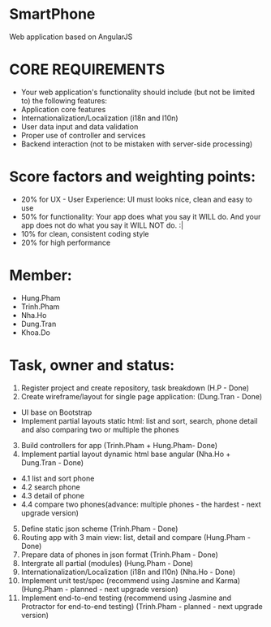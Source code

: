 SmartPhone
==========

Web application based on AngularJS

CORE REQUIREMENTS
==========
- Your web application's functionality should include (but not be limited to) the following features:
- Application core features
- Internationalization/Localization (i18n and l10n)
- User data input and data validation
- Proper use of controller and services
- Backend interaction (not to be mistaken with server-side processing)


Score factors and weighting points: 
==========
- 20% for UX - User Experience: UI must looks nice, clean and easy to use
- 50% for functionality: Your app does what you say it WILL do. And your app does not do what you say it WILL NOT do. :|
- 10% for clean, consistent coding style
- 20% for high performance



Member: 
==========
- Hung.Pham
- Trinh.Pham
- Nha.Ho
- Dung.Tran
- Khoa.Do


Task, owner and status: 
==========
1. Register project and create repository, task breakdown (H.P - Done)
2. Create wireframe/layout for single page application: (Dung.Tran - Done)
  - UI base on Bootstrap
  - Implement partial layouts static html: list and sort, search, phone detail and also comparing two or multiple the phones
3. Build controllers for app  (Trinh.Pham + Hung.Pham- Done)
4. Implement partial layout dynamic html base angular (Nha.Ho + Dung.Tran - Done)
  - 4.1 list and sort phone
  - 4.2 search phone
  - 4.3 detail of phone
  - 4.4 compare two phones(advance: multiple phones - the hardest - next upgrade version)
5. Define static json scheme  (Trinh.Pham - Done)
6. Routing app with 3 main view: list, detail and compare (Hung.Pham - Done)
7. Prepare data of phones in json format (Trinh.Pham - Done)
8. Intergrate all partial (modules) (Hung.Pham - Done)
9. Internationalization/Localization (i18n and l10n) (Nha.Ho - Done)
10. Implement unit test/spec (recommend using Jasmine and Karma) (Hung.Pham - planned  - next upgrade version)
11. Implement end-to-end testing (recommend using Jasmine and Protractor for end-to-end testing) (Trinh.Pham - planned - next upgrade version)

